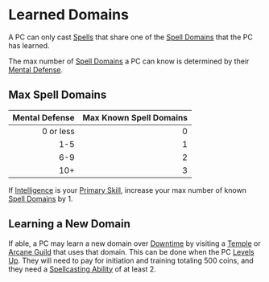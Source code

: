 # Learned Domains

A PC can only cast [Spells](../../Spells.md) that share one of the [Spell Domains](../../Spells/Spell%20Domains/{Spell%20Domains}.md) that the PC has learned.

The max number of [Spell Domains](../../Spells/Spell%20Domains/{Spell%20Domains}.md) a PC can know is determined by their [Mental Defense](../../../Player%20Characters/Derived%20Statistics/Mental%20Defense.md).

## Max Spell Domains

| Mental Defense | Max Known Spell Domains |
| -------------: | ----------------------: |
|      0 or less |                       0 |
|            1-5 |                       1 |
|            6-9 |                       2 |
|            10+ |                       3 |

If [Intelligence](../../../Player%20Characters/The%20Ability%20Scores/Intelligence.md) is your [Primary Skill](../../../Player%20Characters/Backgrounds/Primary%20Skill.md), increase your max number of known [Spell Domains](../../Spells/Spell%20Domains/{Spell%20Domains}.md) by 1.

## Learning a New Domain

If able, a PC may learn a new domain over [Downtime](../../../Player%20Characters/Derived%20Statistics/Level.md#Downtime) by visiting a [Temple](../../../Resources%20for%20GMs/Economy/Price%20Subtables/Holy%20Temple.md) or [Arcane Guild](../../../Resources%20for%20GMs/Economy/Price%20Subtables/Arcane%20Guild.md) that uses that domain. This can be done when the PC [Levels Up](../../../Player%20Characters/Derived%20Statistics/Level.md#Level%20Up). They will need to pay for initiation and training totaling 500 coins, and they need a [Spellcasting Ability](../Spellcasting%20Ability.md) of at least 2.
